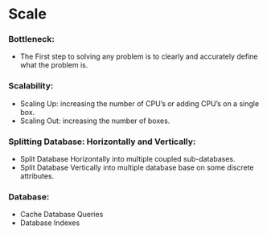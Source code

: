 # Scale

### Bottleneck:
* The First step to solving any problem is to clearly and accurately define what the problem is.

### Scalability:
* Scaling Up:
	increasing the number of CPU’s  or adding CPU’s on a single box.
* Scaling Out:
	increasing the number of boxes.

### Splitting Database: Horizontally and Vertically:
* Split Database Horizontally into multiple coupled sub-databases.
* Split Database Vertically into multiple database base on some discrete attributes.

### Database:
* Cache Database Queries
* Database Indexes
